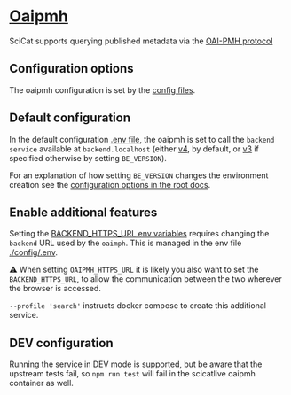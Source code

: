 # [Oaipmh](https://github.com/SciCatProject/oai-provider-service)

SciCat supports querying published metadata via the [OAI-PMH protocol](https://www.openarchives.org/pmh/)

## Configuration options

The oaipmh configuration is set by the [config files](./config/).

## Default configuration

In the default configuration [.env file](./config/.env), the oaipmh is set to call the `backend service` available at
`backend.localhost` (either [v4](../backend/services/v4/), by default, or [v3](../backend/services/v3/) if specified
otherwise by setting `BE_VERSION`).

For an explanation of how setting `BE_VERSION` changes the environment creation see the
[configuration options in the root docs](../../README.md#docker-compose-profiles-and-env-variables-configuration-options).

## Enable additional features

Setting the [BACKEND_HTTPS_URL env variables](./config/.env) requires changing the `backend` URL used by the `oaimph`.
This is managed in the env file [./config/.env](./config/.env).

:warning: When setting `OAIPMH_HTTPS_URL` it is likely you also want to set the `BACKEND_HTTPS_URL`, to allow the
communication between the two wherever the browser is accessed.

`--profile 'search'` instructs docker compose to create this additional service.

## DEV configuration

Running the service in DEV mode is supported, but be aware that the upstream tests fail, so `npm run test` will fail in
the scicatlive oaipmh container as well.
